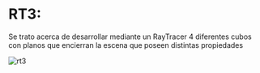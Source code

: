 # RT3:
Se trato acerca de desarrollar mediante un RayTracer 4 diferentes cubos con planos que encierran la escena que poseen distintas propiedades

![rt3](https://github.com/DiggsPapu/Graficas/assets/84475020/5988fc82-55fa-4559-a852-40af6cec1a41)

